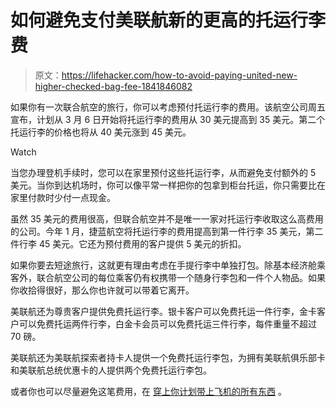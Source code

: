 # 如何避免支付美联航新的更高的托运行李费

> 原文：<https://lifehacker.com/how-to-avoid-paying-united-new-higher-checked-bag-fee-1841846082>

如果你有一次联合航空的旅行，你可以考虑预付托运行李的费用。该航空公司周五宣布，计划从 3 月 6 日开始将托运行李的费用从 30 美元提高到 35 美元。第二个托运行李的价格也将从 40 美元涨到 45 美元。

Watch

当您办理登机手续时，您可以在家里预付这些托运行李，从而避免支付额外的 5 美元。当你到达机场时，你可以像平常一样把你的包拿到柜台托运，你只需要比在家里付款时少付一点现金。

虽然 35 美元的费用很高，但联合航空并不是唯一一家对托运行李收取这么高费用的公司。今年 1 月，捷蓝航空将托运行李的费用提高到第一件行李 35 美元，第二件行李 45 美元。它还为预付费用的客户提供 5 美元的折扣。

如果你要去短途旅行，这就更有理由考虑在手提行李中单独打包。除基本经济舱乘客外，联合航空公司的每位乘客仍有权携带一个随身行李包和一件个人物品。如果你收拾得很好，那么你也许就可以带着它离开。

美联航还为尊贵客户提供免费托运行李。银卡客户可以免费托运一件行李，金卡客户可以免费托运两件行李，白金卡会员可以免费托运三件行李，每件重量不超过 70 磅。

美联航还为美联航探索者持卡人提供一个免费托运行李包，为拥有美联航俱乐部卡和美联航总统优惠卡的人提供两个免费托运行李包。

或者你也可以尽量避免这笔费用，在 [穿上你计划带上飞机的所有东西](https://lifehacker.com/wearing-all-of-your-clothing-to-avoid-checked-bag-fees-1822176715) 。